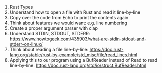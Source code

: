 1. Rust Types
2. Understand how to open a file with Rust and read it line-by-line
3. Copy over the code from Echo to print the contents again
4. Think about features we would want: e.g. line numbering
5. Create a proper argument parser with clap
6. Understand STDIN, STDOUT, STDERR: https://www.howtogeek.com/435903/what-are-stdin-stdout-and-stderr-on-linux/
7. Think about reading a file line-by-line: https://doc.rust-lang.org/stable/rust-by-example/std_misc/file/read_lines.html
8. Applying this to our program using a BufReader instead of Read to read line-by-line: https://doc.rust-lang.org/std/io/struct.BufReader.html
